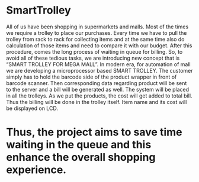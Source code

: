 # SmartTrolley
All of us have been shopping in supermarkets and malls. Most of the times we require a trolley to place our purchases. Every time we have to pull the trolley from rack to rack for collecting items and at the same time also do calculation of those items and need to compare it with our budget. After this procedure, comes the long process of waiting in queue for billing. So, to avoid all of these tedious tasks, we are introducing new concept that is “SMART TROLLEY FOR MEGA MALL”. In modern era, for automation of mall we are developing a microprocessor based SMART TROLLEY. The customer simply has to hold the barcode side of the product wrapper in front of barcode scanner. Then corresponding data regarding product will be sent to the server and a bill will be generated as well. The system will be placed in all the trolleys. As we put the products, the cost will get added to total bill. Thus the billing will be done in the trolley itself. Item name and its cost will be displayed on LCD.
# Thus, the project aims to save time waiting in the queue and this enhance the overall shopping experience.
